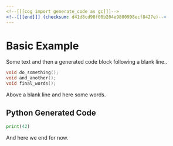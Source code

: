 ```yaml
---
<!--[[[cog import generate_code as gc]]]-->
<!--[[[end]]] (checksum: d41d8cd98f00b204e9800998ecf8427e)-->
---
```


# Basic Example

Some text and then a generated code block following a blank line..

<!--[[[cog gc.cpp_example()]]]-->
```cpp
void do_something();
void and_another();
void final_words();
```
<!--[[[end]]] (checksum: 5a3608f9043de5686616bcbd5f135f6e)-->

Above a blank line and here some words.

## Python Generated Code

<!--[[[cog gc.py_example()]]]-->
```python
print(42)
```
<!--[[[end]]] (checksum: 46053a790dd3bb29876b42043da24fa1)-->

And here we end for now.
